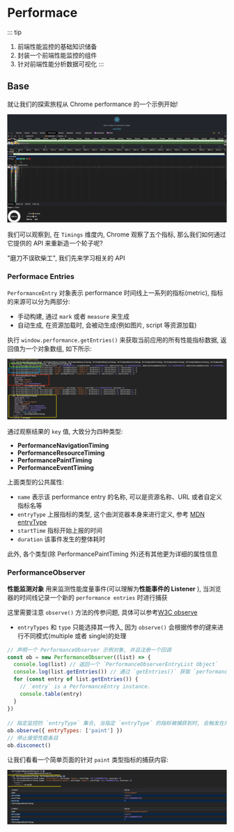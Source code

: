 # Performace

::: tip
1. 前端性能监控的基础知识储备
2. 封装一个前端性能监控的组件
3. 针对前端性能分析数据可视化
:::

## Base

就让我们的探索旅程从 Chrome performance 的一个示例开始!

![perf overview](../assets/perf/overview.gif)

我们可以观察到, 在 `Timings` 维度内, Chrome 观察了五个指标, 那么我们如何通过它提供的 API 来重新造一个轮子呢?

"磨刀不误砍柴工", 我们先来学习相关的 API



### Performace Entries

`PerformanceEntry` 对象表示 performance 时间线上一系列的指标(metric), 指标的来源可以分为两部分:

- 手动构建, 通过 `mark` 或者 `measure` 来生成
- 自动生成, 在资源加载时, 会被动生成(例如图片, script 等资源加载)

执行 `window.performance.getEntries()` 来获取当前应用的所有性能指标数据, 返回值为一个对象数组, 如下所示:

![perf overview](../assets/perf/entry.png)

通过观察结果的 `key` 值, 大致分为四种类型:

- **PerformanceNavigationTiming**
- **PerformanceResourceTiming**
- **PerformancePaintTiming**
- **PerformanceEventTiming**

上面类型的公共属性:

- `name` 表示该 performance entry 的名称, 可以是资源名称、URL 或者自定义指标名等
- `entryType` 上报指标的类型, 这个由浏览器本身来进行定义, 参考 [MDN entryType](https://developer.mozilla.org/zh-CN/docs/Web/API/PerformanceEntry/entryType)
- `startTime` 指标开始上报的时间
- `duration` 该事件发生的整体耗时

此外, 各个类型(除 PerformancePaintTiming 外)还有其他更为详细的属性信息



### PerformanceObserver

**性能监测对象** 用来监测性能度量事件(可以理解为**性能事件的 Listener** ), 当浏览器的时间线记录一个新的 `performance entries` 时进行捕获

这里需要注意 `observe()` 方法的传参问题, 具体可以参考[W3C observe](https://w3c.github.io/performance-timeline/#observe-method)

- `entryTypes` 和 `type` 只能选择其一传入, 因为 `observe()` 会根据传参的键来进行不同模式(multiple 或者 single)的处理

```javascript
// 声明一个 PerformanceObserver 示例对象, 并且注册一个回调
const ob = new PerformanceObserver((list) => {
  console.log(list) // 返回一个 `PerformanceObserverEntryList Object`
  console.log(list.getEntries()) // 通过 `getEntries()` 获取 `performance entries`
  for (const entry of list.getEntries()) {
    // `entry` is a PerformanceEntry instance.
    console.table(entry)
  }
})

// 指定监控的 `entryType` 集合, 当指定 `entryType` 的指标被捕获到时, 会触发在声明实例对象时的回调
ob.observe({ entryTypes: ['paint'] })
// 停止接受性能条目
ob.disconect()
```

让我们看看一个简单页面的针对 `paint` 类型指标的捕获内容:

![observer](../assets/perf/observer.png)